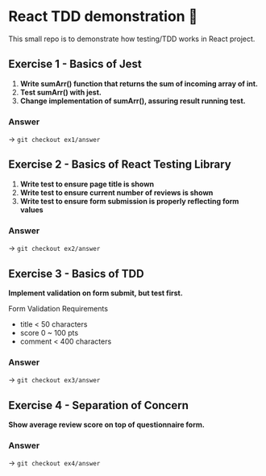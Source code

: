 # React TDD demonstration 🐐

This small repo is to demonstrate how testing/TDD works in React project.

## Exercise 1 - Basics of Jest

1. **Write sumArr() function that returns the sum of incoming array of int.**
2. **Test sumArr() with jest.**
3. **Change implementation of sumArr(), assuring result running test.**

### Answer

-> `git checkout ex1/answer`

## Exercise 2 - Basics of React Testing Library

1. **Write test to ensure page title is shown**
2. **Write test to ensure current number of reviews is shown**
3. **Write test to ensure form submission is properly reflecting form values**

### Answer

-> `git checkout ex2/answer`

## Exercise 3 - Basics of TDD

**Implement validation on form submit, but test first.**

Form Validation Requirements
- title < 50 characters
- score 0 ~ 100 pts
- comment < 400 characters

### Answer

-> `git checkout ex3/answer`

## Exercise 4 - Separation of Concern

**Show average review score on top of questionnaire form.**

### Answer

-> `git checkout ex4/answer`